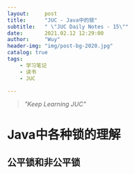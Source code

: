 ```yaml
---
layout:     post
title:      "JUC - Java中的锁"
subtitle:   " \"JUC Daily Notes - 15\""
date:       2021.02.12 12:29:00
author:     "Wuy"
header-img: "img/post-bg-2020.jpg"
catalog: true
tags:
    - 学习笔记
    - 读书
    - JUC

---
```


> *"Keep Learning JUC"*

# Java中各种锁的理解

## 公平锁和非公平锁

